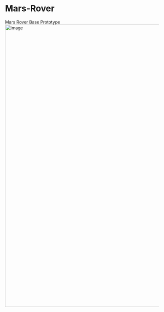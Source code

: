 # Mars-Rover
Mars Rover Base Prototype
<img width="925" alt="image" src="https://github.com/user-attachments/assets/d071e31f-5f02-43cd-8c0a-627310629f53">

